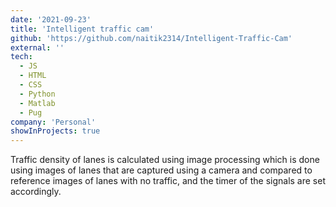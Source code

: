 ```yaml
---
date: '2021-09-23'
title: 'Intelligent traffic cam'
github: 'https://github.com/naitik2314/Intelligent-Traffic-Cam'
external: ''
tech:
  - JS
  - HTML
  - CSS
  - Python
  - Matlab
  - Pug
company: 'Personal'
showInProjects: true
---
```


Traffic density of lanes is calculated using image processing which is done using images of lanes that are captured using a camera and compared to reference images of lanes with no traffic, and the timer of the signals are set accordingly.
